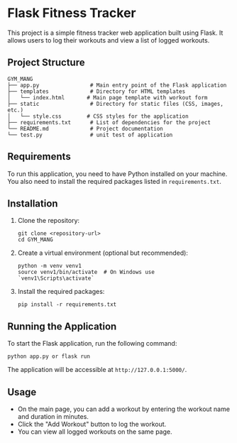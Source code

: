 # Flask Fitness Tracker

This project is a simple fitness tracker web application built using Flask. It allows users to log their workouts and view a list of logged workouts.

## Project Structure

```
GYM_MANG
├── app.py                # Main entry point of the Flask application
├── templates             # Directory for HTML templates
│   └── index.html       # Main page template with workout form
├── static                # Directory for static files (CSS, images, etc.)
│   └── style.css        # CSS styles for the application
├── requirements.txt      # List of dependencies for the project
└── README.md             # Project documentation
└── test.py               # unit test of application
```

## Requirements

To run this application, you need to have Python installed on your machine. You also need to install the required packages listed in `requirements.txt`.

## Installation

1. Clone the repository:
   ```
   git clone <repository-url>
   cd GYM_MANG
   ```

2. Create a virtual environment (optional but recommended):
   ```
   python -m venv venv1
   source venv1/bin/activate  # On Windows use `venv1\Scripts\activate`
   ```

3. Install the required packages:
   ```
   pip install -r requirements.txt
   ```

## Running the Application

To start the Flask application, run the following command:
```
python app.py or flask run
```

The application will be accessible at `http://127.0.0.1:5000/`.

## Usage

- On the main page, you can add a workout by entering the workout name and duration in minutes.
- Click the "Add Workout" button to log the workout.
- You can view all logged workouts on the same page.
